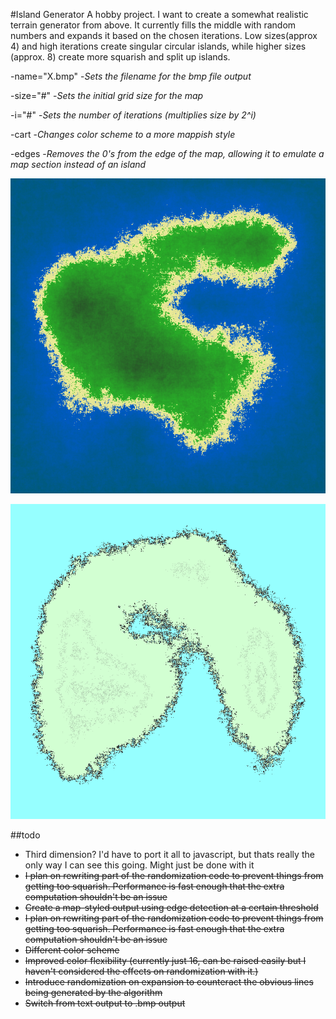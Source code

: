 #Island Generator
A hobby project. I want to create a somewhat realistic terrain generator from above. It currently fills the middle with random numbers and expands it based on the chosen iterations. Low sizes(approx 4) and high iterations create singular circular islands, while higher sizes (approx. 8) create more squarish and split up islands.

-name="X.bmp" -_Sets the filename for the bmp file output_  

-size="#"     -_Sets the initial grid size for the map_   

-i="#"        -_Sets the number of iterations (multiplies size by 2^i)_   

-cart         -_Changes color scheme to a more mappish style_   

-edges        -_Removes the 0's from the edge of the map, allowing it to emulate a map section instead of an island_   


![Island bmp](https://raw.githubusercontent.com/mholmPurdue/Island-Generator/master/island.png)

![Island bmp](https://raw.githubusercontent.com/mholmPurdue/Island-Generator/master/test.png)

##todo
* Third dimension? I'd have to port it all to javascript, but thats really the only way I can see this going. Might just be done with it
* ~~I plan on rewriting part of the randomization code to prevent things from getting too squarish. Performance is fast enough that the extra computation shouldn't be an issue~~
* ~~Create a map-styled output using edge detection at a certain threshold~~
* ~~I plan on rewriting part of the randomization code to prevent things from getting too squarish. Performance is fast enough that the extra computation shouldn't be an issue~~
* ~~Different color scheme~~
* ~~Improved color flexibility (currently just 16, can be raised easily but I haven't considered the effects on randomization with it.)~~
* ~~Introduce randomization on expansion to counteract the obvious lines being generated by the algorithm~~
* ~~Switch from text output to .bmp output~~
